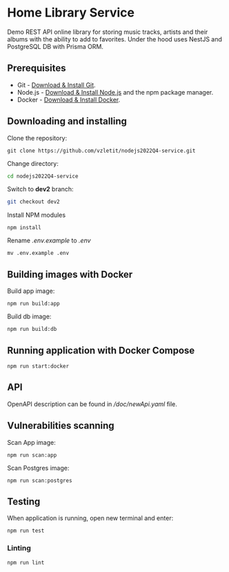 # Home Library Service

Demo REST API online library for storing music tracks, artists and their albums with the ability to add to favorites. Under the hood uses NestJS and PostgreSQL DB with Prisma ORM.

## Prerequisites

- Git - [Download & Install Git](https://git-scm.com/downloads).
- Node.js - [Download & Install Node.js](https://nodejs.org/en/download/) and the npm package manager.
- Docker - [Download & Install Docker](https://www.docker.com/products/docker-desktop/).

## Downloading and installing
Clone the repository:
```
git clone https://github.com/vzletit/nodejs2022Q4-service.git
```
Change directory:

```bash
cd nodejs2022Q4-service 
```
Switch to **dev2** branch:

```bash
git checkout dev2
```

Install NPM modules 

```
npm install
```

Rename *.env.example* to *.env*
```
mv .env.example .env
```

## Building images with Docker

Build app image:
```
npm run build:app
```
Build db image:
```
npm run build:db 
```
## Running application with Docker Compose

```
npm run start:docker
```

## API

OpenAPI description can be found in */doc/newApi.yaml* file.

## Vulnerabilities scanning

Scan App image:

```
npm run scan:app
```

Scan Postgres image:

```
npm run scan:postgres
```
## Testing

When application is running, open new terminal and enter:

```
npm run test
```

### Linting

```
npm run lint
```

